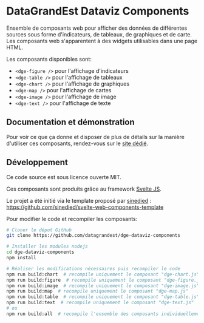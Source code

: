 # DataGrandEst Dataviz Components

Ensemble de composants web pour afficher des données de différentes sources sous forme d'indicateurs, de tableaux, de graphiques et de carte.
Les composants web s'apparentent à des widgets utilisables dans une page HTML.

Les composants disponibles sont:
- `<dge-figure />` pour l'affichage d'indicateurs
- `<dge-table />` pour l'affichage de tableaux
- `<dge-chart />` pour l'affichage de graphiques
- `<dge-map />` pour l'affichage de cartes
- `<dge-image />` pour l'affichage de image
- `<dge-text />` pour l'affichage de texte

## Documentation et démonstration

Pour voir ce que ça donne et disposer de plus de détails sur la manière d'utiliser ces composants, rendez-vous sur le [site dédié](https://datagrandest.github.io/dge-dataviz-components).

## Développement

Ce code source est sous licence ouverte MIT.

Ces composants sont produits grâce au framework [Svelte JS](https://svelte.dev/).

Le projet a été initié via le template proposé par [sinedied](https://github.com/sinedied) : https://github.com/sinedied/svelte-web-components-template

Pour modifier le code et recompiler les composants:

```bash
# Cloner le dépot GitHub
git clone https://github.com/datagrandest/dge-dataviz-components

# Installer les modules nodejs
cd dge-dataviz-components
npm install

# Réaliser les modifications nécessaires puis recompiler le code
npm run build:chart  # recompile uniquement le composant "dge-chart.js"
npm run build:figure  # recompile uniquement le composant "dge-figure.js"
npm run build:image  # recompile uniquement le composant "dge-image.js"
npm run build:map  # recompile uniquement le composant "dge-map.js"
npm run build:table  # recompile uniquement le composant "dge-table.js"
npm run build:text  # recompile uniquement le composant "dge-text.js"
# ou
npm run build:all  # recompile l'ensemble des composants individuellement plus le fichier global dge-all.js
```
